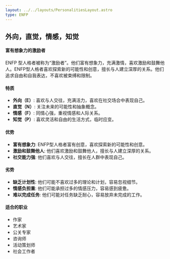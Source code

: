 ```yaml
---
layout: ../../layouts/PersonalitiesLayout.astro
type: ENFP
---
```

## 外向，直觉，情感，知觉

#### 富有想象力的激励者
ENFP 型人格者被称为“激励者”。他们富有想象力，充满激情，喜欢激励和鼓舞他人。ENFP型人格者喜欢探索新的可能性和创意，擅长与人建立深厚的关系。他们追求自由和自我表达，不喜欢被束缚和限制。

#### 特质
- **外向（E）**: 喜欢与人交往，充满活力，喜欢在社交场合中表现自己。
- **直觉（N）**: 关注未来的可能性和抽象概念。
- **情感（F）**: 同情心强，重视情感和人际关系。
- **知觉（P）**: 喜欢灵活和自由的生活方式，临时应变。

#### 优势
- **富有想象力**: ENFP型人格者富有创意，喜欢探索新的可能性和创意。
- **激励和鼓舞他人**: 他们喜欢激励和鼓舞他人，擅长与人建立深厚的关系。
- **社交能力强**: 他们喜欢与人交往，擅长在人群中表现自己。

#### 劣势
- **缺乏计划性**: 他们可能不喜欢过多的理论和计划，容易忽视细节。
- **情感负担重**: 他们可能承担过多的情感压力，容易感到疲惫。
- **难以完成任务**: 他们可能对任务缺乏耐心，容易放弃未完成的工作。

#### 适合的职业
- 作家
- 艺术家
- 公关专家
- 咨询师
- 活动策划师
- 社会工作者